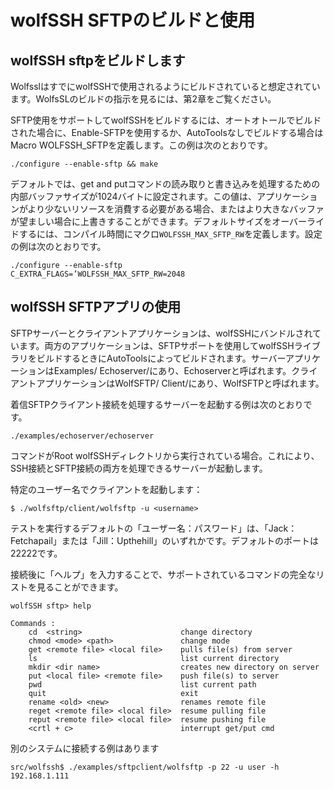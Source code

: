 

# wolfSSH SFTPのビルドと使用




## wolfSSH sftpをビルドします



WolfsslはすでにwolfSSHで使用されるようにビルドされていると想定されています。WolfsSLのビルドの指示を見るには、第2章をご覧ください。


SFTP使用をサポートしてwolfSSHをビルドするには、オートオトールでビルドされた場合に、Enable-SFTPを使用するか、AutoToolsなしでビルドする場合はMacro WOLFSSH_SFTPを定義します。この例は次のとおりです。

```
./configure --enable-sftp && make
```

デフォルトでは、get and putコマンドの読み取りと書き込みを処理するための内部バッファサイズが1024バイトに設定されます。この値は、アプリケーションがより少ないリソースを消費する必要がある場合、またはより大きなバッファが望ましい場合に上書きすることができます。デフォルトサイズをオーバーライドするには、コンパイル時間にマクロ`WOLFSSH_MAX_SFTP_RW`を定義します。設定の例は次のとおりです。



```
./configure --enable-sftp
C_EXTRA_FLAGS=’WOLFSSH_MAX_SFTP_RW=2048
```




## wolfSSH SFTPアプリの使用



SFTPサーバーとクライアントアプリケーションは、wolfSSHにバンドルされています。両方のアプリケーションは、SFTPサポートを使用してwolfSSHライブラリをビルドするときにAutoToolsによってビルドされます。サーバーアプリケーションはExamples/ Echoserver/にあり、Echoserverと呼ばれます。クライアントアプリケーションはWolfSFTP/ Client/にあり、WolfSFTPと呼ばれます。


着信SFTPクライアント接続を処理するサーバーを起動する例は次のとおりです。

```
./examples/echoserver/echoserver
```

コマンドがRoot wolfSSHディレクトリから実行されている場合。これにより、SSH接続とSFTP接続の両方を処理できるサーバーが起動します。


特定のユーザー名でクライアントを起動します：

```
$ ./wolfsftp/client/wolfsftp -u <username>
```

テストを実行するデフォルトの「ユーザー名：パスワード」は、「Jack：Fetchapail」または「Jill：Upthehill」のいずれかです。デフォルトのポートは22222です。


接続後に「ヘルプ」を入力することで、サポートされているコマンドの完全なリストを見ることができます。

```
wolfSSH sftp> help

Commands :
    cd  <string>                      change directory
    chmod <mode> <path>               change mode
    get <remote file> <local file>    pulls file(s) from server
    ls                                list current directory
    mkdir <dir name>                  creates new directory on server
    put <local file> <remote file>    push file(s) to server
    pwd                               list current path
    quit                              exit
    rename <old> <new>                renames remote file
    reget <remote file> <local file>  resume pulling file
    reput <remote file> <local file>  resume pushing file
    <crtl + c>                        interrupt get/put cmd
```



別のシステムに接続する例はあります

```
src/wolfssh$ ./examples/sftpclient/wolfsftp -p 22 -u user -h 192.168.1.111
```


